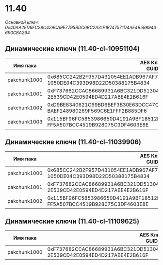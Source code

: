 # 11.40

###### Основной ключ: 0x40AA2ED6FC28C429CA9E7795BDC6BC2A31E1B747571D4AE4B598943690CBA264

## Динамические ключи (11.40-cl-10951104)

| Имя пака     | AES Ключ<br/>GUID                                                                                       |
|--------------|---------------------------------------------------------------------------------------------------------|
| pakchunk1000 | 0x685CC242B2F957D431054EE1ADB967AF7C7CA168CAB3B32342BB9AFEDC811102<br/>1050DE04C393D98D22D50388175B4834 |
| pakchunk1001 | 0xF737682CCAC86689931A6BC321DD513041927E4B55F6004681C0F6762492330E<br/>2E539CD42E0594ED4D217ABE4E2B616F |
| pakchunk1002 | 0xD9BE8340621C69BD6BEF3B30E63DCC47CE220E6B748355C1AAEC49551FFC1B13<br/>BAEF248980269F569C6E1FFF2B885DF6 |
| pakchunk1003 | 0x115BF96FC5853986650D4191A9BF18512D566C86DB4FC4E3828056110AFAE73B<br/>FF5A507BCC4519B928075C3DF4603E8E |

## Динамические ключи (11.40-cl-11039906)

| Имя пака     | AES Ключ<br/>GUID                                                                                       |
|--------------|---------------------------------------------------------------------------------------------------------|
| pakchunk1000 | 0x685CC242B2F957D431054EE1ADB967AF7C7CA168CAB3B32342BB9AFEDC811102<br/>1050DE04C393D98D22D50388175B4834 |
| pakchunk1001 | 0xF737682CCAC86689931A6BC321DD513041927E4B55F6004681C0F6762492330E<br/>2E539CD42E0594ED4D217ABE4E2B616F |
| pakchunk1002 | 0x115BF96FC5853986650D4191A9BF18512D566C86DB4FC4E3828056110AFAE73B<br/>FF5A507BCC4519B928075C3DF4603E8E |

## Динамические ключи (11.40-cl-11109625)

| Имя пака     | AES Ключ<br/>GUID                                                                                       |
|--------------|---------------------------------------------------------------------------------------------------------|
| pakchunk1000 | 0xF737682CCAC86689931A6BC321DD513041927E4B55F6004681C0F6762492330E<br/>2E539CD42E0594ED4D217ABE4E2B616F |